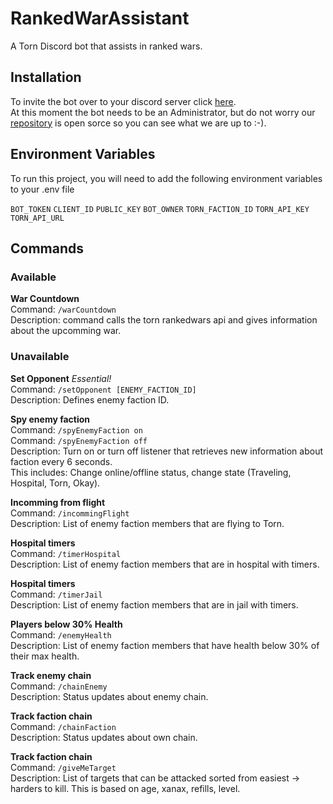 # RankedWarAssistant

A Torn Discord bot that assists in ranked wars.

## Installation

To invite the bot over to your discord server
click [here](https://discord.com/api/oauth2/authorize?client_id=932550905713270836&permissions=8&scope=bot%20applications.commands).
\
At this moment the bot needs to be an Administrator, but do
not worry our [repository](https://github.com/ibramsterdam/RankedWarAssistant) is open
sorce so you can see what we are up to :-).

## Environment Variables

To run this project, you will need to add the following environment variables to your .env file

`BOT_TOKEN`
`CLIENT_ID`
`PUBLIC_KEY`
`BOT_OWNER`
`TORN_FACTION_ID`
`TORN_API_KEY`
`TORN_API_URL`

## Commands

### Available

**War Countdown**
\
Command: `/warCountdown`
\
Description: command calls the torn rankedwars api and gives
information about the upcomming war.

### Unavailable

**Set Opponent** _Essential!_
\
Command: `/setOpponent [ENEMY_FACTION_ID]`
\
Description: Defines enemy faction ID.

**Spy enemy faction**
\
Command: `/spyEnemyFaction on`
\
Command: `/spyEnemyFaction off`
\
Description: Turn on or turn off listener that retrieves new information
about faction every 6 seconds.
\
This includes: Change online/offline status,
change state (Traveling, Hospital, Torn, Okay).

**Incomming from flight**
\
Command: `/incommingFlight`
\
Description: List of enemy faction members that are flying
to Torn.

**Hospital timers**
\
Command: `/timerHospital`
\
Description: List of enemy faction members that are in
hospital with timers.

**Hospital timers**
\
Command: `/timerJail`
\
Description: List of enemy faction members that are in
jail with timers.

**Players below 30% Health**
\
Command: `/enemyHealth`
\
Description: List of enemy faction members that have health
below 30% of their max health.

**Track enemy chain**
\
Command: `/chainEnemy`
\
Description: Status updates about enemy chain.

**Track faction chain**
\
Command: `/chainFaction`
\
Description: Status updates about own chain.

**Track faction chain**
\
Command: `/giveMeTarget`
\
Description: List of targets that can be attacked sorted from easiest -> harders to kill.
This is based on age, xanax, refills, level.
